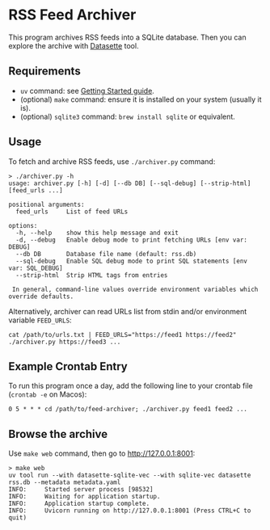 # RSS Feed Archiver

This program archives RSS feeds into a SQLite database. Then you can explore the archive
with [Datasette](https://datasette.io/) tool.

## Requirements

- `uv` command: see [Getting Started guide](https://docs.astral.sh/uv/#getting-started).
- (optional) `make` command: ensure it is installed on your system (usually it is).
- (optional) `sqlite3` command: `brew install sqlite` or equivalent.

## Usage

To fetch and archive RSS feeds, use `./archiver.py` command:

    > ./archiver.py -h
    usage: archiver.py [-h] [-d] [--db DB] [--sql-debug] [--strip-html] [feed_urls ...]

    positional arguments:
      feed_urls     List of feed URLs

    options:
      -h, --help    show this help message and exit
      -d, --debug   Enable debug mode to print fetching URLs [env var: DEBUG]
      --db DB       Database file name (default: rss.db)
      --sql-debug   Enable SQL debug mode to print SQL statements [env var: SQL_DEBUG]
      --strip-html  Strip HTML tags from entries

     In general, command-line values override environment variables which override defaults.

Alternatively, archiver can read URLs list from stdin and/or environment variable `FEED_URLS`:

    cat /path/to/urls.txt | FEED_URLS="https://feed1 https://feed2" ./archiver.py https://feed3 ...

## Example Crontab Entry

To run this program once a day, add the following line to your crontab file (`crontab -e` on Macos):

```cron
0 5 * * * cd /path/to/feed-archiver; ./archiver.py feed1 feed2 ...
```

## Browse the archive

Use `make web` command, then go to <http://127.0.0.1:8001>:

    > make web
    uv tool run --with datasette-sqlite-vec --with sqlite-vec datasette rss.db --metadata metadata.yaml
    INFO:     Started server process [98532]
    INFO:     Waiting for application startup.
    INFO:     Application startup complete.
    INFO:     Uvicorn running on http://127.0.0.1:8001 (Press CTRL+C to quit)
